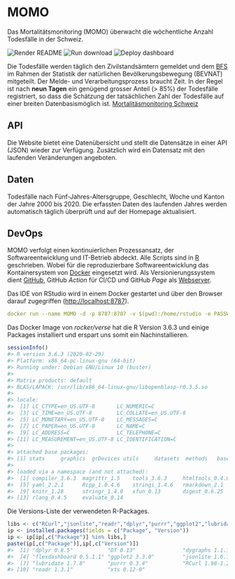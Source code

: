 
<!-- README.md is generated from README.Rmd. Please edit that file  -->

# MOMO

Das Mortalitätsmonitoring (MOMO) überwacht die wöchentliche Anzahl
Todesfälle in der Schweiz.

<!-- badges: start -->

![Render
README](https://github.com/norman-ds/momo/workflows/Render%20README/badge.svg)
![Run
download](https://github.com/norman-ds/momo/workflows/Run%20download/badge.svg)
![Deploy
dashboard](https://github.com/norman-ds/momo/workflows/Deploy%20dashboard/badge.svg)
<!-- badges: end -->

Die Todesfälle werden täglich den Zivilstandsämtern gemeldet und dem
[BFS](https://www.bfs.admin.ch/bfs/de/home/statistiken/bevoelkerung/geburten-todesfaelle/todesfaelle.html)
im Rahmen der Statistik der natürlichen Bevölkerungsbewegung (BEVNAT)
mitgeteilt. Der Melde- und Verarbeitungsprozess braucht Zeit. In der
Regel ist nach **neun Tagen** ein genügend grosser Anteil (\> 85%) der
Todesfälle registriert, so dass die Schätzung der tatsächlichen Zahl der
Todesfälle auf einer breiten Datenbasismöglich ist.
[Mortalitäsmonitoring Schweiz](https://norman-ds.github.io/momo/)

## API

Die Website bietet eine Datenübersicht und stellt die Datensätze in
einer API (JSON) wieder zur Verfügung. Zusätzlich wird ein Datensatz mit
den laufenden Veränderungen angeboten.

## Daten

Todesfälle nach Fünf-Jahres-Altersgruppe, Geschlecht, Woche und Kanton
der Jahre 2000 bis 2020. Die erfassten Daten des laufenden Jahres werden
automatisch täglich überprüft und auf der Homepage aktualisiert.

## DevOps

MOMO verfolgt einen kontinuierlichen Prozessansatz, der
Softwareentwicklung und IT-Betrieb abdeckt. Alle Scripts sind in
[R](https://www.r-project.org) geschrieben. Wobei für die
reproduzierbare Softwareentwicklung das Kontainersystem von
[Docker](https://hub.docker.com/r/rocker/verse) eingesetzt wird. Als
Versionierungssystem dient
[GitHub](https://help.github.com/en/actions/building-and-testing-code-with-continuous-integration),
GitHub *Action* für CI/CD und GitHub *Page* als
[Webserver](https://norman-ds.github.io/momo/).

Das IDE von RStudio wird in einem Docker gestartet und über den Browser
darauf zugegriffen
(<http://localhost:8787>).

``` yaml
docker run --name MOMO -d -p 8787:8787 -v $(pwd):/home/rstudio -e PASSWORD=pwd rocker/verse:3.6.3
```

Das Docker Image von *rocker/verse* hat die R Version 3.6.3 und einige
Packages installiert und erspart uns somit ein Nachinstallieren.

``` r
sessionInfo()
#> R version 3.6.3 (2020-02-29)
#> Platform: x86_64-pc-linux-gnu (64-bit)
#> Running under: Debian GNU/Linux 10 (buster)
#> 
#> Matrix products: default
#> BLAS/LAPACK: /usr/lib/x86_64-linux-gnu/libopenblasp-r0.3.5.so
#> 
#> locale:
#>  [1] LC_CTYPE=en_US.UTF-8       LC_NUMERIC=C              
#>  [3] LC_TIME=en_US.UTF-8        LC_COLLATE=en_US.UTF-8    
#>  [5] LC_MONETARY=en_US.UTF-8    LC_MESSAGES=C             
#>  [7] LC_PAPER=en_US.UTF-8       LC_NAME=C                 
#>  [9] LC_ADDRESS=C               LC_TELEPHONE=C            
#> [11] LC_MEASUREMENT=en_US.UTF-8 LC_IDENTIFICATION=C       
#> 
#> attached base packages:
#> [1] stats     graphics  grDevices utils     datasets  methods   base     
#> 
#> loaded via a namespace (and not attached):
#>  [1] compiler_3.6.3  magrittr_1.5    tools_3.6.3     htmltools_0.4.0
#>  [5] yaml_2.2.1      Rcpp_1.0.4.6    stringi_1.4.6   rmarkdown_2.1  
#>  [9] knitr_1.28      stringr_1.4.0   xfun_0.13       digest_0.6.25  
#> [13] rlang_0.4.5     evaluate_0.14
```

Die Versions-Liste der verwendeten
R-Packages.

``` r
libs <- c("RCurl","jsonlite","readr","dplyr","purrr","ggplot2","lubridate","flexdashboard","DT","dygraphs","xts")
ip <- installed.packages(fields = c("Package", "Version"))
ip <- ip[ip[,c("Package")] %in% libs,]
paste(ip[,c("Package")],ip[,c("Version")])
#>  [1] "dplyr 0.8.5"           "DT 0.13"               "dygraphs 1.1.1.6"     
#>  [4] "flexdashboard 0.5.1.1" "ggplot2 3.3.0"         "jsonlite 1.6.1"       
#>  [7] "lubridate 1.7.8"       "purrr 0.3.4"           "RCurl 1.98-1.2"       
#> [10] "readr 1.3.1"           "xts 0.12-0"
```
